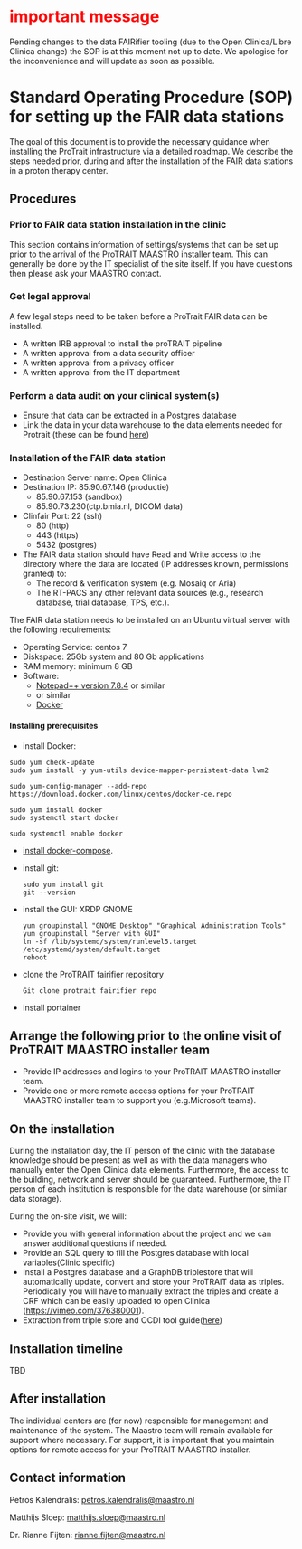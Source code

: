 # <span style="color:red">important message</span>

Pending changes to the data FAIRifier tooling (due to the Open Clinica/Libre Clinica change) the SOP is at this moment not up to date. We apologise for the inconvenience and will update as soon as possible.  

# Standard Operating Procedure (SOP) for setting up the FAIR data stations

The goal of this document is to provide the necessary guidance when installing the ProTrait infrastructure via a detailed roadmap. We describe the steps needed prior, during and after the installation of the FAIR data stations in a proton therapy center. 

## Procedures

### Prior to FAIR data station installation in the clinic

This section contains information of settings/systems that can be set up prior to the arrival of the ProTRAIT MAASTRO installer team. This can generally be done by the IT specialist of the site itself. If you have questions then please ask your MAASTRO contact.

### Get legal approval

A few legal steps need to be taken before a ProTrait FAIR data can be installed. 

- A written IRB approval to install the proTRAIT pipeline 
- A written approval from a data security officer 
- A written approval from a privacy officer
- A written approval from the IT department

### Perform a data audit on your clinical system(s)

- Ensure that data can be extracted in a Postgres database
- Link the data in your data warehouse to the data elements needed for Protrait (these can be found [here](https://gitlab.com/UM-CDS/protrait/data-element-lists/-/tree/master/Lists))

### Installation of the FAIR data station

- Destination Server name: Open Clinica
- Destination IP: 85.90.67.146 (productie)
  - 85.90.67.153 (sandbox)
  - 85.90.73.230(ctp.bmia.nl, DICOM data) 
- Clinfair Port: 22 (ssh)
  - 80 (http)
  - 443 (https)
  - 5432 (postgres)
- The FAIR data station should have Read and Write access to the directory where the data are located (IP addresses known, permissions granted) to:
  - The record & verification system (e.g. Mosaiq or Aria)
  - The RT-PACS any other relevant data sources (e.g., research database, trial database, TPS, etc.).

The FAIR data station needs to be installed on an Ubuntu virtual server with the following requirements:

- Operating Service: centos 7
- Diskspace: 25Gb system and 80 Gb applications
- RAM memory: minimum 8 GB 
- Software:
  - [Notepad++ version 7.8.4](https://notepad-plus-plus.org/downloads/v7.8.4/) or similar
  -  or similar
  - [Docker](https://docs.docker.com/install/linux/docker-ce/ubuntu/#set-up-the-repository)

#### Installing prerequisites

- install Docker:

```
sudo yum check-update
sudo yum install -y yum-utils device-mapper-persistent-data lvm2

sudo yum-config-manager --add-repo https://download.docker.com/linux/centos/docker-ce.repo

sudo yum install docker
sudo systemctl start docker

sudo systemctl enable docker
```

-  [install docker-compose](https://linuxize.com/post/how-to-install-and-use-docker-compose-on-centos-7/).

- install git:

  ```
  sudo yum install git
  git --version
  ```

- install the GUI: XRDP GNOME

  ```
  yum groupinstall "GNOME Desktop" "Graphical Administration Tools"
  yum groupinstall "Server with GUI"
  ln -sf /lib/systemd/system/runlevel5.target /etc/systemd/system/default.target
  reboot
  ```

- clone the ProTRAIT fairifier repository

  ```
  Git clone protrait fairifier repo
  ```

- install portainer



## Arrange the following prior to the online visit of ProTRAIT MAASTRO installer team

- Provide IP addresses and logins to your ProTRAIT MAASTRO installer team.
- Provide one or more remote access options for your ProTRAIT MAASTRO installer team to support you (e.g.Microsoft teams).

## On the installation

During the installation day, the IT person of the clinic with the database knowledge should be present as well as with the data managers who manually enter the Open Clinica data elements. Furthermore, the access to the building, network and server should be guaranteed. Furthermore, the IT person of each institution is responsible for the data warehouse (or similar data storage).

During the on-site visit, we will:

- Provide you with general information about the project and we can answer additional questions if needed. 
- Provide an SQL query to fill the Postgres database with local variables(Clinic specific)
- Install a Postgres database and a GraphDB triplestore that will automatically update, convert and store your ProTRAIT data as triples. Periodically you will have to manually extract the triples and create a CRF which can be easily uploaded to open Clinica (https://vimeo.com/376380001).
- Extraction from triple store and OCDI tool guide([here](https://trait.health-ri.nl/trait-tools/OpenClinica/Setting-up-OpenClinica/execution-phase/data-entry-data-upload/UserManualOpenClinicadataimporter_version_1_33.docx2.pdf))

## Installation timeline

TBD

## After installation

The individual centers are (for now) responsible for management and maintenance of the system. The Maastro team will remain available for support where necessary. For support, it is important that you maintain options for remote access for your ProTRAIT MAASTRO installer.

## Contact information

Petros Kalendralis: [petros.kalendralis@maastro.nl](mailto:petros.kalendralis@maastro.nl) 

Matthijs Sloep: [matthijs.sloep@maastro.nl](mailto:matthijs.sloep@maastro.nl)

Dr. Rianne Fijten: [rianne.fijten@maastro.nl](mailto:rianne.fijten@maastro.nl)